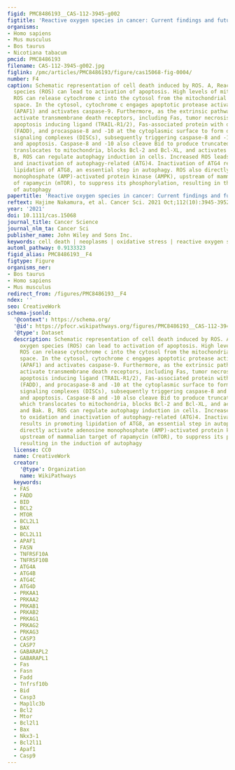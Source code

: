 ```yaml
---
figid: PMC8486193__CAS-112-3945-g002
figtitle: 'Reactive oxygen species in cancer: Current findings and future directions'
organisms:
- Homo sapiens
- Mus musculus
- Bos taurus
- Nicotiana tabacum
pmcid: PMC8486193
filename: CAS-112-3945-g002.jpg
figlink: /pmc/articles/PMC8486193/figure/cas15068-fig-0004/
number: F4
caption: Schematic representation of cell death induced by ROS. A, Reactive oxygen
  species (ROS) can lead to activation of apoptosis. High levels of mitochondrial
  ROS can release cytochrome c into the cytosol from the mitochondrial intermembrane
  space. In the cytosol, cytochrome c engages apoptotic protease activating factor‐1
  (APAF1) and activates caspase‐9. Furthermore, as the extrinsic pathway, ROS can
  activate transmembrane death receptors, including Fas, tumor necrosis factor‐related
  apoptosis inducing ligand (TRAIL‐R1/2), Fas‐associated protein with death domain
  (FADD), and procaspase‐8 and ‐10 at the cytoplasmic surface to form death‐inducing
  signaling complexes (DISCs), subsequently triggering caspase‐8 and ‐10 activation,
  and apoptosis. Caspase‐8 and ‐10 also cleave Bid to produce truncated (t)Bid, which
  translocates to mitochondria, blocks Bcl‐2 and Bcl‐XL, and activates Bax and Bak.
  B, ROS can regulate autophagy induction in cells. Increased ROS leads to oxidation
  and inactivation of autophagy‐related (ATG)4. Inactivation of ATG4 results in promoting
  lipidation of ATG8, an essential step in autophagy. ROS also directly activate adenosine
  monophosphate (AMP)‐activated protein kinase (AMPK), upstream of mammalian target
  of rapamycin (mTOR), to suppress its phosphorylation, resulting in the induction
  of autophagy
papertitle: 'Reactive oxygen species in cancer: Current findings and future directions.'
reftext: Hajime Nakamura, et al. Cancer Sci. 2021 Oct;112(10):3945-3952.
year: '2021'
doi: 10.1111/cas.15068
journal_title: Cancer Science
journal_nlm_ta: Cancer Sci
publisher_name: John Wiley and Sons Inc.
keywords: cell death | neoplasms | oxidative stress | reactive oxygen species | therapeutics
automl_pathway: 0.9133323
figid_alias: PMC8486193__F4
figtype: Figure
organisms_ner:
- Bos taurus
- Homo sapiens
- Mus musculus
redirect_from: /figures/PMC8486193__F4
ndex: ''
seo: CreativeWork
schema-jsonld:
  '@context': https://schema.org/
  '@id': https://pfocr.wikipathways.org/figures/PMC8486193__CAS-112-3945-g002.html
  '@type': Dataset
  description: Schematic representation of cell death induced by ROS. A, Reactive
    oxygen species (ROS) can lead to activation of apoptosis. High levels of mitochondrial
    ROS can release cytochrome c into the cytosol from the mitochondrial intermembrane
    space. In the cytosol, cytochrome c engages apoptotic protease activating factor‐1
    (APAF1) and activates caspase‐9. Furthermore, as the extrinsic pathway, ROS can
    activate transmembrane death receptors, including Fas, tumor necrosis factor‐related
    apoptosis inducing ligand (TRAIL‐R1/2), Fas‐associated protein with death domain
    (FADD), and procaspase‐8 and ‐10 at the cytoplasmic surface to form death‐inducing
    signaling complexes (DISCs), subsequently triggering caspase‐8 and ‐10 activation,
    and apoptosis. Caspase‐8 and ‐10 also cleave Bid to produce truncated (t)Bid,
    which translocates to mitochondria, blocks Bcl‐2 and Bcl‐XL, and activates Bax
    and Bak. B, ROS can regulate autophagy induction in cells. Increased ROS leads
    to oxidation and inactivation of autophagy‐related (ATG)4. Inactivation of ATG4
    results in promoting lipidation of ATG8, an essential step in autophagy. ROS also
    directly activate adenosine monophosphate (AMP)‐activated protein kinase (AMPK),
    upstream of mammalian target of rapamycin (mTOR), to suppress its phosphorylation,
    resulting in the induction of autophagy
  license: CC0
  name: CreativeWork
  creator:
    '@type': Organization
    name: WikiPathways
  keywords:
  - FAS
  - FADD
  - BID
  - BCL2
  - MTOR
  - BCL2L1
  - BAX
  - BCL2L11
  - APAF1
  - FASN
  - TNFRSF10A
  - TNFRSF10B
  - ATG4A
  - ATG4B
  - ATG4C
  - ATG4D
  - PRKAA1
  - PRKAA2
  - PRKAB1
  - PRKAB2
  - PRKAG1
  - PRKAG2
  - PRKAG3
  - CASP3
  - CASP7
  - GABARAPL2
  - GABARAPL1
  - Fas
  - Fasn
  - Fadd
  - Tnfrsf10b
  - Bid
  - Casp3
  - Map1lc3b
  - Bcl2
  - Mtor
  - Bcl2l1
  - Bax
  - Nkx3-1
  - Bcl2l11
  - Apaf1
  - Casp9
---
```

